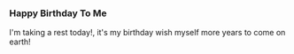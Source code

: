 ### Happy Birthday To Me

I'm taking a rest today!, it's my birthday wish myself more years to come on earth!